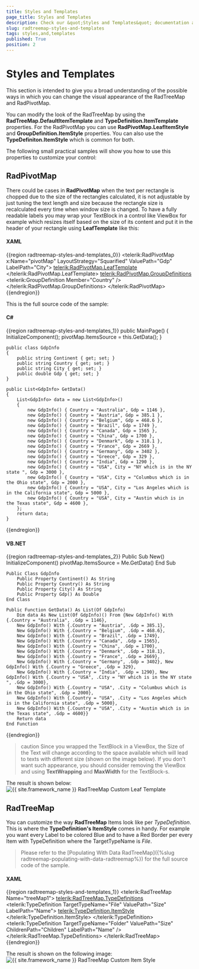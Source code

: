 ```yaml
---
title: Styles and Templates
page_title: Styles and Templates
description: Check our &quot;Styles and Templates&quot; documentation article for the RadTreeMap {{ site.framework_name }} control.
slug: radtreemap-styles-and-templates
tags: styles,and,templates
published: True
position: 2
---
```


# Styles and Templates

This section is intended to give you a broad understanding of the possible ways in which you can change the visual appearance of the RadTreeMap and RadPivotMap.

You can modify the look of the RadTreeMap by using the __RadTreeMap.DefaultItemTemplate__ and __TypeDefinition.ItemTemplate__ properties. For the RadPivotMap you can use __RadPivotMap.LeafItemStyle__ and __GroupDefinition.ItemStyle__ properties. You can also use the __TypeDefiniton.ItemStyle__ which is common for both.

The following small practical samples will show you how to use this properties to customize your control:

## RadPivotMap

There could be cases in __RadPivotMap__ when the text per rectangle is chopped due to the size of the rectangles calculated, it is not adjustable by just tuning the text length and size because the rectangle size is recalculated every time when window size is changed. To have a fully readable labels you may wrap your TextBlock in a control like ViewBox for example which resizes itself based on the size of its content and put it in the header of your rectangle using __LeafTemplate__ like this:

#### __XAML__

{{region radtreemap-styles-and-templates_0}}
	<telerik:RadPivotMap x:Name="pivotMap" LayoutStrategy="Squarified" ValuePath="Gdp" LabelPath="City">
	    <telerik:RadPivotMap.LeafTemplate>
	        <DataTemplate>
	            <Viewbox>
	                <TextBlock Text="{Binding Label}" Foreground="Blue" />
	            </Viewbox>
	        </DataTemplate>
	    </telerik:RadPivotMap.LeafTemplate>
	    <telerik:RadPivotMap.GroupDefinitions>
	        <telerik:GroupDefinition Member="Country" />
	    </telerik:RadPivotMap.GroupDefinitions>
	</telerik:RadPivotMap>
{{endregion}}

This is the full source code of the sample:

#### __C#__

{{region radtreemap-styles-and-templates_1}}
    public MainPage()
	{
	    InitializeComponent();
	    pivotMap.ItemsSource = this.GetData();
	}
	
	public class GdpInfo
	{
	    public string Continent { get; set; }
	    public string Country { get; set; }
	    public string City { get; set; }
	    public double Gdp { get; set; }
	}
	
	public List<GdpInfo> GetData()
	{
	    List<GdpInfo> data = new List<GdpInfo>()
	    {
	        new GdpInfo() { Country = "Australia", Gdp = 1146 },
	        new GdpInfo() { Country = "Austria", Gdp = 385.1 },
	        new GdpInfo() { Country = "Belgium", Gdp = 468.6 },
	        new GdpInfo() { Country = "Brazil", Gdp = 1749 },
	        new GdpInfo() { Country = "Canada", Gdp = 1565 },
	        new GdpInfo() { Country = "China", Gdp = 1700 },
	        new GdpInfo() { Country = "Denmark", Gdp = 318.1 },
	        new GdpInfo() { Country = "France", Gdp = 2669 },
	        new GdpInfo() { Country = "Germany", Gdp = 3402 },
	        new GdpInfo() { Country = "Greece", Gdp = 329 },
	        new GdpInfo() { Country = "India", Gdp = 1290 },
	        new GdpInfo() { Country = "USA", City = "NY which is in the NY state ", Gdp = 3000 },
	        new GdpInfo() { Country = "USA", City = "Columbus which is in the Ohio state", Gdp = 2000 },
	        new GdpInfo() { Country = "USA", City = "Los Angeles which is in the California state", Gdp = 5000 },
	        new GdpInfo() { Country = "USA", City = "Austin which is in the Texas state", Gdp = 4600 },
	    };
	    return data;
	}
{{endregion}}

#### __VB.NET__

{{region radtreemap-styles-and-templates_2}}
	  Public Sub New()
		InitializeComponent()
		pivotMap.ItemsSource = Me.GetData()
	End Sub
	
	Public Class GdpInfo
		Public Property Continent() As String
		Public Property Country() As String
		Public Property City() As String
		Public Property Gdp() As Double
	End Class
	
	Public Function GetData() As List(Of GdpInfo)
		Dim data As New List(Of GdpInfo)() From {New GdpInfo() With {.Country = "Australia", .Gdp = 1146},
		New GdpInfo() With {.Country = "Austria", .Gdp = 385.1},
		New GdpInfo() With {.Country = "Belgium", .Gdp = 468.6},
		New GdpInfo() With {.Country = "Brazil", .Gdp = 1749}, 
		New GdpInfo() With {.Country = "Canada", .Gdp = 1565},
		New GdpInfo() With {.Country = "China", .Gdp = 1700}, 
		New GdpInfo() With {.Country = "Denmark", .Gdp = 318.1},
		New GdpInfo() With {.Country = "France", .Gdp = 2669},
		New GdpInfo() With {.Country = "Germany", .Gdp = 3402}, New GdpInfo() With {.Country = "Greece", .Gdp = 329},
		New GdpInfo() With {.Country = "India", .Gdp = 1290}, New GdpInfo() With {.Country = "USA", .City = "NY which is in the NY state ", .Gdp = 3000},
		New GdpInfo() With {.Country = "USA", .City = "Columbus which is in the Ohio state", .Gdp = 2000},
		New GdpInfo() With {.Country = "USA", .City = "Los Angeles which is in the California state", .Gdp = 5000},
		New GdpInfo() With {.Country = "USA", .City = "Austin which is in the Texas state", .Gdp = 4600}}
		Return data
	End Function
{{endregion}}

>caution Since you wrapped the TextBlock in a ViewBox, the Size of the Text will change according to the space available which will lead to texts with different size (shown on the image below). If you don't want such appearance, you should consider removing the ViewBox and using __TextWrapping__ and __MaxWidth__ for the TextBlock-s.

The result is shown below:
![{{ site.framework_name }} RadTreeMap Custom Leaf Template](images/radtreemap_styles_and_templates_01.PNG)

## RadTreeMap

You can customize the way __RadTreeMap__ Items look like per *TypeDefinition*. This is where the __TypeDefinition's ItemStyle__ comes in handy. For example you want every Label to be colored Blue and to have a Red Border per every Item with TypeDefinition where the TargetTypeName is *File*.

>Please refer to the [Populating With Data RadTreeMap]({%slug radtreemap-populating-with-data-radtreemap%}) for the full source code of the sample.

#### __XAML__

{{region radtreemap-styles-and-templates_1}}
	<telerik:RadTreeMap Name="treeMap1">
		<telerik:RadTreeMap.TypeDefinitions>
			<telerik:TypeDefinition TargetTypeName="File" ValuePath="Size" LabelPath="Name">
				<telerik:TypeDefinition.ItemStyle>
					<Style TargetType="telerik:RadTreeMapItem" >
						<Setter Property="Control.Foreground" Value="Blue" />
						<Setter Property="Template">
							<Setter.Value>
								<ControlTemplate>
									<Border BorderBrush="Red" BorderThickness="2">
										<TextBlock Text="{Binding Label}" VerticalAlignment="Center"/>
									</Border>
								</ControlTemplate>
							</Setter.Value>
						</Setter>
					</Style>
				</telerik:TypeDefinition.ItemStyle>
			</telerik:TypeDefinition>
			<telerik:TypeDefinition TargetTypeName="Folder" ValuePath="Size" ChildrenPath="Children" LabelPath="Name" />
		</telerik:RadTreeMap.TypeDefinitions>
	</telerik:RadTreeMap>
{{endregion}}

The result is shown on the following image:
![{{ site.framework_name }} RadTreeMap Custom Item Style](images/radtreemap_styles_and_templates.PNG)
